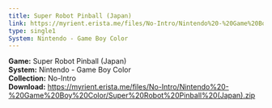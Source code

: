 ```yaml
---
title: Super Robot Pinball (Japan)
link: https://myrient.erista.me/files/No-Intro/Nintendo%20-%20Game%20Boy%20Color/Super%20Robot%20Pinball%20(Japan).zip
type: single1
System: Nintendo - Game Boy Color
---
```

<b>Game:</b> Super Robot Pinball (Japan)<br>
<b>System:</b> Nintendo - Game Boy Color<br>
<b>Collection:</b> No-Intro<br>
<b>Download:</b> https://myrient.erista.me/files/No-Intro/Nintendo%20-%20Game%20Boy%20Color/Super%20Robot%20Pinball%20(Japan).zip
